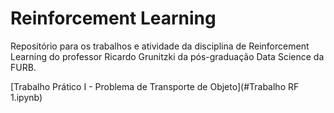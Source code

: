 # Reinforcement Learning
Repositório para os trabalhos e atividade da disciplina de Reinforcement Learning do professor Ricardo Grunitzki da pós-graduação Data Science da FURB.

[Trabalho Prático I - Problema de Transporte de Objeto](#Trabalho RF 1.ipynb)

